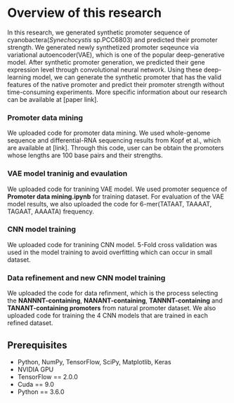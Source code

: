 # Overview of this research

In this research, we generated synthetic promoter sequence of cyanobactera(*Synechocystis* sp.PCC6803) and predicted their promoter strength. We generated 
newly synthetized promoter seqeunce via variational autoencoder(VAE), which is one of the popular deep-generative model. After synthetic promoter generation, we predicted their gene expression level through convolutional neural network. Using these deep-learning model, we can generate the synthetic promoter that has the valid features of the native promoter and predict their promoter strength without time-consuming experiments. More specific information about our research can be available at [paper link].

### Promoter data mining

We uploaded code for promoter data mining. We used whole-genome sequence and differential-RNA sequencing results from Kopf et al., which are available at [link]. Through this code, user can be obtain the promoters whose lengths are 100 base pairs and their strengths.  

### VAE model traninig and evaulation

We uploaded code for tranining VAE model. We used promoter sequence of **Promoter data mining.ipynb** for training dataset. For evaluation of the VAE model results, we also uploaded the code for 6-mer(TATAAT, TAAAAT, TAGAAT, AAAATA) frequency.

### CNN model training

We uploaded code for tranining CNN model. 5-Fold cross validation was used in the model training to avoid overfitting which can occur in small dataset. 

### Data refinement and new CNN model training

We uploaded the code for data refinment, which is the process selecting the **NANNNT-containing**, **NANANT-containing**, **TANNNT-containing** and **TANANT-containing promoters** from natural promoter dataset. We also uploaded code for training the 4 CNN models that are trained in each refined dataset.

## Prerequisites
- Python, NumPy, TensorFlow, SciPy, Matplotlib, Keras
- NVIDIA GPU
- TensorFlow == 2.0.0
- Cuda == 9.0
- Python == 3.6.0
